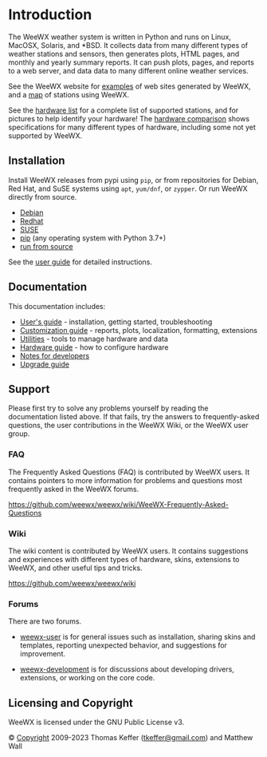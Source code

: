 # Introduction

The WeeWX weather system is written in Python and runs on Linux, MacOSX,
Solaris, and *BSD.  It collects data from many different types of weather
stations and sensors, then generates plots, HTML pages, and monthly and
yearly summary reports. It can push plots, pages, and reports to a web
server, and data data to many different online weather services.

See the WeeWX website for [examples](https://weewx.com/showcase.html) of web
sites generated by WeeWX, and a [map](https://weewx.com/stations.html) of
stations using WeeWX.

See the [hardware list](https://weewx.com/hardware.html) for a complete list
of supported stations, and for pictures to help identify your hardware!  The
[hardware comparison](https://weewx.com/hwcmp.html) shows specifications for
many different types of hardware, including some not yet supported by WeeWX.


## Installation

Install WeeWX releases from pypi using `pip`, or from repositories for Debian,
Red Hat, and SuSE systems using `apt`, `yum/dnf`, or `zypper`.  Or run WeeWX
directly from source.

* [Debian](quickstarts/debian)
* [Redhat](quickstarts/redhat)
* [SUSE](quickstarts/suse)
* [pip](quickstarts/pip) (any operating system with Python 3.7+)
* [run from source](quickstarts/source)

See the [user guide](usersguide/installing-weewx) for detailed instructions.


## Documentation

This documentation includes:

* [User's guide](usersguide) - installation, getting started, troubleshooting
* [Customization guide](custom) - reports, plots, localization, formatting, extensions
* [Utilities](utilities) - tools to manage hardware and data
* [Hardware guide](hardware) - how to configure hardware
* [Notes for developers](devnotes)
* [Upgrade guide](upgrading)


## Support

Please first try to solve any problems yourself by reading the documentation
listed above.  If that fails, try the answers to frequently-asked questions,
the user contributions in the WeeWX Wiki, or the WeeWX user group.


### FAQ

The Frequently Asked Questions (FAQ) is contributed by WeeWX users.  It
contains pointers to more information for problems and questions most
frequently asked in the WeeWX forums.

https://github.com/weewx/weewx/wiki/WeeWX-Frequently-Asked-Questions


### Wiki

The wiki content is contributed by WeeWX users. It contains suggestions and
experiences with different types of hardware, skins, extensions to WeeWX,
and other useful tips and tricks.

https://github.com/weewx/weewx/wiki


### Forums

There are two forums. 

- [weewx-user](https://groups.google.com/group/weewx-user) is for general
  issues such as installation, sharing skins and templates, reporting
  unexpected behavior, and suggestions for improvement.

- [weewx-development](https://groups.google.com/group/weewx-development) is
  for discussions about developing drivers, extensions, or working on the core
  code.


## Licensing and Copyright

WeeWX is licensed under the GNU Public License v3.

© [Copyright](copyright) 2009-2023 Thomas Keffer (<tkeffer@gmail.com>)
and Matthew Wall

